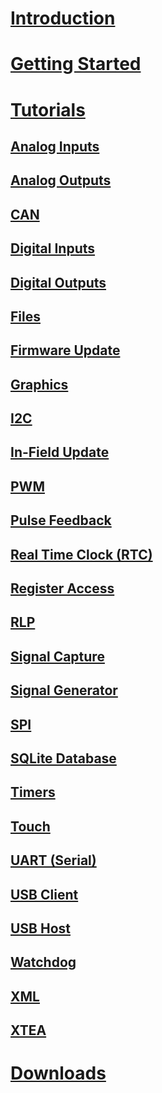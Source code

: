 # [Introduction](intro.md)
# [Getting Started](getting-started.md)
# [Tutorials](tutorials/intro.md)
## [Analog Inputs](tutorials/analog-in.md)
## [Analog Outputs](tutorials/analog-out.md)
## [CAN](tutorials/can.md)
## [Digital Inputs](tutorials/digital-inputs.md)
## [Digital Outputs](tutorials/digital-outputs.md)
## [Files](tutorials/files.md)
## [Firmware Update](tutorials/firmware-update.md)
## [Graphics](tutorials/graphics.md)
## [I2C](tutorials/i2c.md)
## [In-Field Update](tutorials/in-field-update.md)
## [PWM](tutorials/pwm.md)
## [Pulse Feedback](tutorials/pulse-feedback.md)
## [Real Time Clock (RTC)](tutorials/rtc.md)
## [Register Access](tutorials/register-access.md)
## [RLP](tutorials/rlp.md)
## [Signal Capture](tutorials/signal-capture.md)
## [Signal Generator](tutorials/signal-generator.md)
## [SPI](tutorials/spi.md)
## [SQLite Database](tutorials/sqlite.md)
## [Timers](tutorials/timers.md)
## [Touch](tutorials/touch.md)
## [UART (Serial)](tutorials/uart.md)
## [USB Client](tutorials/usb-client.md)
## [USB Host](tutorials/usb-host.md)
## [Watchdog](tutorials/watchdog.md)
## [XML](tutorials/xml.md)
## [XTEA](tutorials/xtea.md)
# [Downloads](downloads.md)
